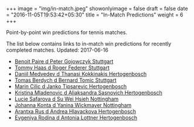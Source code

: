 +++
image = "img/in-match.jpeg"
showonlyimage = false
draft = false
date = "2016-11-05T19:53:42+05:30"
title = "In-Match Predictions"
weight = 6
+++

Point-by-point win predictions for tennis matches.

<!--more-->


The list below contains links to in-match win predictions for recently completed matches. Updated: 2017-06-16

<ul>
<li><a href="/match1/">Benoit Paire d Peter Gojowczyk Stuttgart</a></li>
<li><a href="/match2/">Tommy Haas d Roger Federer Stuttgart</a></li>
<li><a href="/match3/">Daniil Medvedev d Thanasi Kokkinakis Hertogenbosch</a></li>
<li><a href="/match4/">Tomas Berdych d Bernard Tomic Stuttgart</a></li>
<li><a href="/match5/">Marin Cilic d Janko Tipsarevic Hertogenbosch</a></li>
<li><a href="/match6/">Kristina Mladenovic d Aliaksandra Sasnovich Hertogenbosch</a></li>
<li><a href="/match7/">Lucie Safarova d Su Wei Hsieh Nottingham</a></li>
<li><a href="/match8/">Johanna Konta d Yanina Wickmayer Nottingham</a></li>
<li><a href="/match9/">Arantxa Rus d Andrea Hlavackova Hertogenbosch</a></li>
<li><a href="/match10/">Evgeniya Rodina d Antonia Lottner Hertogenbosch</a></li>
</ul>
